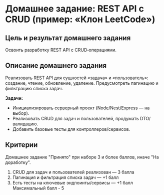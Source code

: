# Домашнее задание: REST API с CRUD (пример: «Клон LeetCode»)

## Цель и результат домашнего задания

Освоить разработку REST API с CRUD‑операциями.

## Описание домашнего задания

Реализовать REST API для сущностей «задача» и «пользователь»: создание, чтение, обновление, удаление. Предусмотреть пагинацию и фильтрацию списка задач.

**Задачи:**

- Инициализировать серверный проект (Node/Nest/Express — на выбор).
- Реализовать CRUD для задач и пользователей, продумать DTO/валидацию.
- Добавить базовые тесты для контроллеров/сервисов.

## Критерии

Домашнее задание "Принято" при наборе 3 и более баллов, иначе "На доработку".

1. CRUD для задач и пользователей реализован — 3 балла
2. Пагинация и фильтрация списка задач — +1 балл
3. Есть тесты на ключевые эндпоинты/сервисы — +1 балл
   Максимальный балл - 5
